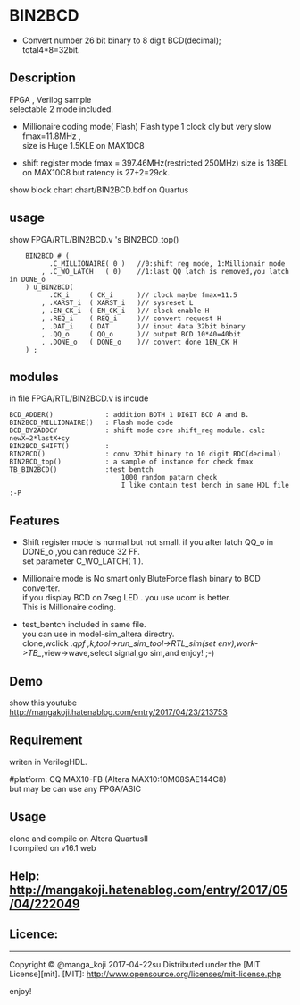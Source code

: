 BIN2BCD
=======
* Convert number 26 bit binary to 8 digit BCD(decimal);  
total4*8=32bit.


## Description 
FPGA , Verilog sample  
selectable 2 mode included.  

* Millionaire coding mode( Flash)
Flash type 1 clock dly but very slow fmax=11.8MHz ,  
size is Huge 1.5KLE on MAX10C8  

* shift register mode
fmax = 397.46MHz(restricted 250MHz)
size is 138EL on MAX10C8
but ratency is 27+2=29ck.



show block chart 
chart/BIN2BCD.bdf on Quartus


## usage
show FPGA/RTL/BIN2BCD.v 's BIN2BCD_top() 
```verilogHDL:sample 
    BIN2BCD # (
          .C_MILLIONAIRE( 0 )   //0:shift reg mode, 1:Millionair mode
        , .C_WO_LATCH   ( 0)    //1:last QQ latch is removed,you latch in DONE_o
    ) u_BIN2BCD(  
          .CK_i     ( CK_i      )// clock maybe fmax=11.5  
        , .XARST_i  ( XARST_i   )// sysreset L  
        , .EN_CK_i  ( EN_CK_i   )// clock enable H  
        , .REQ_i    ( REQ_i     )// convert request H
        , .DAT_i    ( DAT       )// input data 32bit binary  
        , .QQ_o     ( QQ_o      )// output BCD 10*40=40bit  
        , .DONE_o   ( DONE_o    )// convert done 1EN_CK H
    ) ;  
````
  
  
## modules
in file FPGA/RTL/BIN2BCD.v is incude  
```Verilog:sample 
BCD_ADDER()             : addition BOTH 1 DIGIT BCD A and B.  
BIN2BCD_MILLIONAIRE()   : Flash mode code
BCD_BY2ADDCY            : shift mode core shift_reg module. calc newX=2*lastX+cy
BIN2BCD_SHIFT()         :
BIN2BCD()               : conv 32bit binary to 10 digit BDC(decimal)  
BIN2BCD_top()           : a sample of instance for check fmax  
TB_BIN2BCD()            :test bentch  
                            1000 random patarn check  
                            I like contain test bench in same HDL file :-P  
```  
  
## Features
* Shift register mode is normal but not small. if you after latch QQ_o in DONE_o ,you can reduce 32 FF.  
set parameter C_WO_LATCH( 1 ).  

* Millionaire mode is No smart only BluteForce flash binary to BCD converter.  
if you display BCD on 7seg LED . you use ucom is better.  
This is Millionaire coding.  

* test_bentch included in same file.  
 you can use in model-sim_altera directry.  
 clone,wclick *.qpf ,<ctl>k,tool->run_sim_tool->RTL_sim(set env),work->TB_*,view->wave,select signal,go sim,and enjoy! ;-)

## Demo
show this youtube  
http://mangakoji.hatenablog.com/entry/2017/04/23/213753


## Requirement
writen in VerilogHDL.  


#platform: CQ MAX10-FB (Altera MAX10:10M08SAE144C8)  
 but may be can use any FPGA/ASIC  




## Usage
  clone and compile on Altera QuartusII  
  I compiled on v16.1 web



## Help: http://mangakoji.hatenablog.com/entry/2017/05/04/222049

## Licence:
----------
Copyright &copy; @manga_koji 2017-04-22su
Distributed under the [MIT License][mit].
[MIT]: http://www.opensource.org/licenses/mit-license.php


enjoy!
